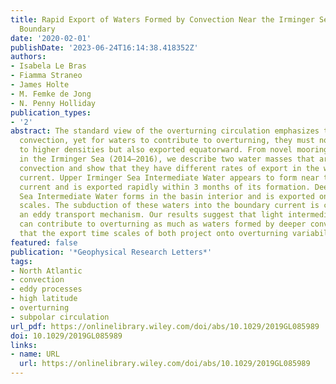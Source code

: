 ```yaml
---
title: Rapid Export of Waters Formed by Convection Near the Irminger Sea's Western
  Boundary
date: '2020-02-01'
publishDate: '2023-06-24T16:14:38.418352Z'
authors:
- Isabela Le Bras
- Fiamma Straneo
- James Holte
- M. Femke de Jong
- N. Penny Holliday
publication_types:
- '2'
abstract: The standard view of the overturning circulation emphasizes the role of
  convection, yet for waters to contribute to overturning, they must not only be transformed
  to higher densities but also exported equatorward. From novel mooring observations
  in the Irminger Sea (2014–2016), we describe two water masses that are formed by
  convection and show that they have different rates of export in the western boundary
  current. Upper Irminger Sea Intermediate Water appears to form near the boundary
  current and is exported rapidly within 3 months of its formation. Deep Irminger
  Sea Intermediate Water forms in the basin interior and is exported on longer time
  scales. The subduction of these waters into the boundary current is consistent with
  an eddy transport mechanism. Our results suggest that light intermediate waters
  can contribute to overturning as much as waters formed by deeper convection and
  that the export time scales of both project onto overturning variability.
featured: false
publication: '*Geophysical Research Letters*'
tags:
- North Atlantic
- convection
- eddy processes
- high latitude
- overturning
- subpolar circulation
url_pdf: https://onlinelibrary.wiley.com/doi/abs/10.1029/2019GL085989
doi: 10.1029/2019GL085989
links:
- name: URL
  url: https://onlinelibrary.wiley.com/doi/abs/10.1029/2019GL085989
---
```


